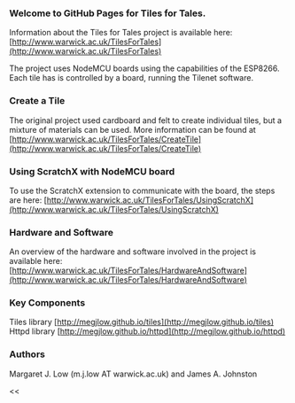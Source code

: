 ### Welcome to GitHub Pages for Tiles for Tales.

Information about the Tiles for Tales project is available here:  [http://www.warwick.ac.uk/TilesForTales](http://www.warwick.ac.uk/TilesForTales)

The project uses NodeMCU boards using the capabilities of the ESP8266.  Each tile has is controlled by a board, running the Tilenet software.  

### Create a Tile
The original project used cardboard and felt to create individual tiles, but a mixture of materials can be used.  More information can be found at [http://www.warwick.ac.uk/TilesForTales/CreateTile](http://www.warwick.ac.uk/TilesForTales/CreateTile)

### Using ScratchX with NodeMCU board
To use the ScratchX extension to communicate with the board, the steps are here: [http://www.warwick.ac.uk/TilesForTales/UsingScratchX](http://www.warwick.ac.uk/TilesForTales/UsingScratchX)

### Hardware and Software
An overview of the hardware and software involved in the project is available here:  [http://www.warwick.ac.uk/TilesForTales/HardwareAndSoftware](http://www.warwick.ac.uk/TilesForTales/HardwareAndSoftware)

### Key Components
Tiles library [http://megjlow.github.io/tiles](http://megjlow.github.io/tiles)
Httpd library [http://megjlow.github.io/httpd](http://megjlow.github.io/httpd)

### Authors
Margaret J. Low (m.j.low AT warwick.ac.uk) and James A. Johnston

<<
